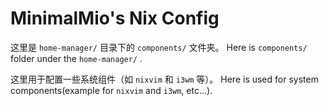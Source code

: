 # MinimalMio's Nix Config

这里是 `home-manager/` 目录下的 `components/` 文件夹。
Here is `components/` folder under the `home-manager/` .

这里用于配置一些系统组件（如 `nixvim` 和 `i3wm` 等）。
Here is used for system components(example for `nixvim` and `i3wm`, etc...).
